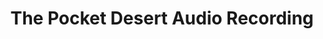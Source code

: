 ---
layout: manifest
title: The Pocket Desert Audio Recording
manifest_name: the-pocket-desert-audio-recording

---